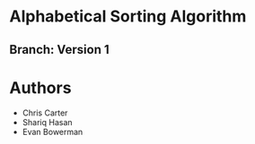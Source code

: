 # Alphabetical Sorting Algorithm
## Branch: Version 1

# Authors
- Chris Carter
- Shariq Hasan
- Evan Bowerman

